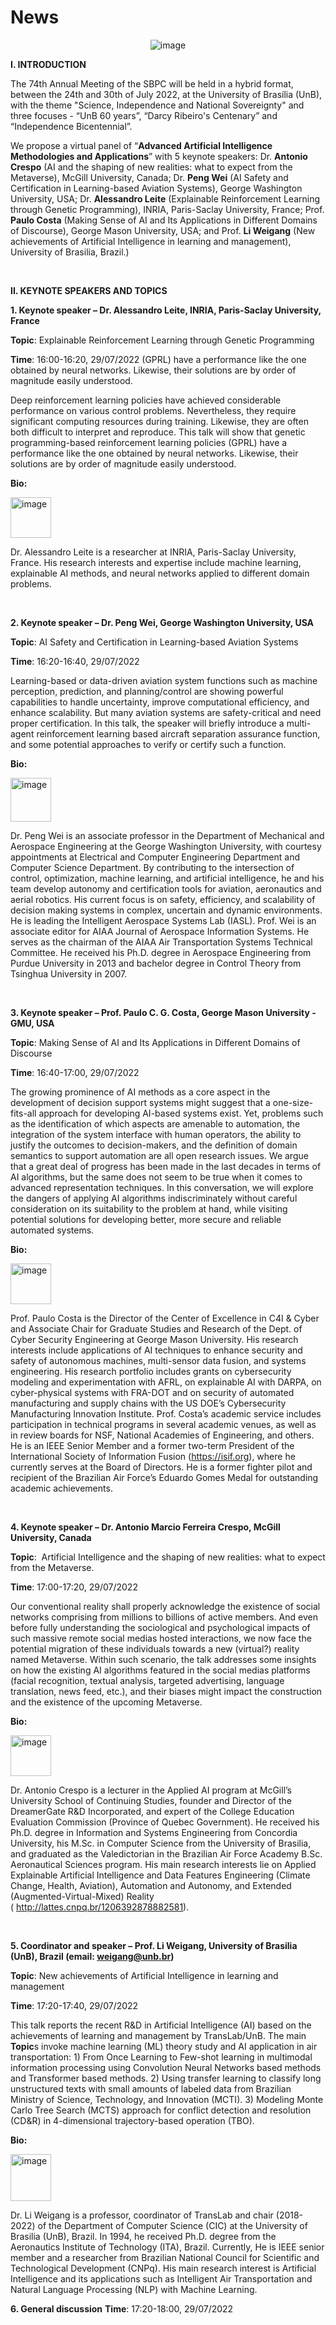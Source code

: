# News
<p align="center">
<img src="https://raw.githubusercontent.com/LiWeigangBR/News/main/SBPC%202022/photos/head.PNG" alt="image"/>
</p>

**I. INTRODUCTION**

 The 74th Annual Meeting of the SBPC will be held in a hybrid format, between the 24th and 30th of July 2022, at the University of Brasília (UnB), with the theme "Science, Independence and National Sovereignty" and three focuses - “UnB 60 years”, “Darcy Ribeiro's Centenary” and “Independence Bicentennial”.

We propose a virtual panel of “**Advanced Artificial Intelligence Methodologies and Applications**” with 5 keynote speakers: Dr. **Antonio Crespo** (AI and the shaping of new realities: what to expect from the Metaverse), McGill University, Canada; Dr. **Peng Wei** (AI Safety and Certification in Learning-based Aviation Systems), George Washington University, USA; Dr. **Alessandro Leite** (Explainable Reinforcement Learning through Genetic Programming), INRIA, Paris-Saclay University, France; Prof. **Paulo Costa** (Making Sense of AI and Its Applications in Different Domains of Discourse), George Mason University, USA; and Prof. **Li Weigang** (New achievements of Artificial Intelligence in learning and management), University of Brasilia, Brazil.)

<br />

**II. KEYNOTE SPEAKERS AND TOPICS**

**1. Keynote speaker – Dr. Alessandro Leite, INRIA, Paris-Saclay University, France**

**Topic**: Explainable Reinforcement Learning through Genetic Programming

**Time**: 16:00-16:20, 29/07/2022 (GPRL) have a performance like the one obtained by neural networks. Likewise, their solutions are by order of magnitude easily understood. 

Deep reinforcement learning policies have achieved considerable performance on various control problems. Nevertheless, they require significant computing resources during training. Likewise, they are often both difficult to interpret and reproduce. This talk will show that genetic programming-based reinforcement learning policies (GPRL) have a performance like the one obtained by neural networks. Likewise, their solutions are by order of magnitude easily understood. 

**Bio:**

<img src="https://raw.githubusercontent.com/LiWeigangBR/News/main/SBPC%202022/photos/Alessandro.jpg" alt="image" width="65" height="65"/> 

Dr. Alessandro Leite is a researcher at INRIA, Paris-Saclay University, France. His research interests and expertise include machine learning, explainable AI methods, and neural networks applied to different domain problems.

<br />

**2. Keynote speaker – Dr. Peng Wei, George Washington University, USA**

**Topic**: AI Safety and Certification in Learning-based Aviation Systems

**Time**: 16:20-16:40, 29/07/2022

Learning-based or data-driven aviation system functions such as machine perception, prediction, and planning/control are showing powerful capabilities to handle uncertainty, improve computational efficiency, and enhance scalability. But many aviation systems are safety-critical and need proper certification. In this talk, the speaker will briefly introduce a multi-agent reinforcement learning based aircraft separation assurance function, and some potential approaches to verify or certify such a function.

**Bio:** 

<img src="https://raw.githubusercontent.com/LiWeigangBR/News/main/SBPC%202022/photos/Peng.jpg" alt="image" width="65" height="70"/>

Dr. Peng Wei is an associate professor in the Department of Mechanical and Aerospace Engineering at the George Washington University, with courtesy appointments at Electrical and Computer Engineering Department and Computer Science Department. By contributing to the intersection of control, optimization, machine learning, and artificial intelligence, he and his team develop autonomy and certification tools for aviation, aeronautics and aerial robotics. His current focus is on safety, efficiency, and scalability of decision making systems in complex, uncertain and dynamic environments. He is leading the Intelligent Aerospace Systems Lab (IASL). Prof. Wei is an associate editor for AIAA Journal of Aerospace Information Systems. He serves as the chairman of the AIAA Air Transportation Systems Technical Committee. He received his Ph.D. degree in Aerospace Engineering from Purdue University in 2013 and bachelor degree in Control Theory from Tsinghua University in 2007. 

<br />

**3. Keynote speaker – Prof. Paulo C. G. Costa, George Mason University - GMU, USA**

**Topic**: Making Sense of AI and Its Applications in Different Domains of Discourse

**Time**: 16:40-17:00, 29/07/2022

The growing prominence of AI methods as a core aspect in the development of decision support systems might suggest that a one-size-fits-all approach for developing AI-based systems exist. Yet, problems such as the identification of which aspects are amenable to automation, the integration of the system interface with human operators, the ability to justify the outcomes to decision-makers, and the definition of domain semantics to support automation are all open research issues. We argue that a great deal of progress has been made in the last decades in terms of AI algorithms, but the same does not seem to be true when it comes to advanced representation techniques. In this conversation, we will explore the dangers of applying AI algorithms indiscriminately without careful consideration on its suitability to the problem at hand, while visiting potential solutions for developing better, more secure and reliable 
automated systems.

**Bio:**

<img src="https://raw.githubusercontent.com/LiWeigangBR/News/main/SBPC%202022/photos/Paulo.jpg" alt="image" width="65" height="65"/>

Prof. Paulo Costa is the Director of the Center of Excellence in C4I & Cyber and Associate Chair for Graduate Studies and Research of the Dept. of Cyber Security Engineering at George Mason University. His research interests include applications of AI techniques to enhance security and safety of autonomous machines, multi-sensor data fusion, and systems engineering. His research portfolio includes grants on cybersecurity modeling and experimentation with AFRL, on explainable AI with DARPA, on cyber-physical systems with FRA-DOT and on security of automated manufacturing and supply chains with the US DOE’s Cybersecurity Manufacturing Innovation Institute.  Prof. Costa’s academic service includes participation in technical programs in several academic venues, as well as in review boards for NSF, National Academies of Engineering, and others. He is an IEEE Senior Member and a former two-term President of the International Society of Information Fusion (https://isif.org), where he currently serves at the Board of Directors. He is a former fighter pilot and recipient of the Brazilian Air Force’s Eduardo Gomes Medal for outstanding academic achievements.

<br />

**4. Keynote speaker – Dr. Antonio Marcio Ferreira Crespo, McGill University, Canada**

**Topic**:  Artificial Intelligence and the shaping of new realities: what to expect from the Metaverse.

**Time**: 17:00-17:20, 29/07/2022

Our conventional reality shall properly acknowledge the existence of social networks comprising from millions to billions of active members. And even before fully understanding the sociological and psychological impacts of such massive remote social medias hosted interactions, we now face the potential migration of these individuals towards a new (virtual?) reality named Metaverse. Within such scenario, the talk addresses some insights on how the existing AI algorithms featured in the social medias platforms (facial recognition, textual analysis, targeted advertising, language translation, news feed, etc.), and their biases might impact the construction and the existence of the upcoming Metaverse. 

**Bio:**

<img src="https://raw.githubusercontent.com/LiWeigangBR/News/main/SBPC%202022/photos/Antonio.jpg" alt="image" width="65" height="65"/>

Dr. Antonio Crespo is a lecturer in the Applied AI program at McGill’s University School of Continuing Studies, founder and Director of the DreamerGate R&D Incorporated, and expert of the College Education Evaluation Commission (Province of Quebec Government). He received his Ph.D. degree in Information and Systems Engineering from Concordia University, his M.Sc. in Computer Science from the University of Brasilia, and graduated as the Valedictorian in the Brazilian Air Force Academy B.Sc. Aeronautical Sciences program. His main research interests lie on Applied Explainable Artificial Intelligence and Data Features Engineering (Climate Change, Health, Aviation), Automation and Autonomy, and Extended (Augmented-Virtual-Mixed) Reality ( http://lattes.cnpq.br/1206392878882581).

<br />

**5. Coordinator and speaker – Prof. Li Weigang, University of Brasilia (UnB), Brazil
(email: weigang@unb.br)**

**Topic**: New achievements of Artificial Intelligence in learning and management

**Time**: 17:20-17:40, 29/07/2022

This talk reports the recent R&D in Artificial Intelligence (AI) based on the achievements of learning and management by TransLab/UnB. The main **Topic**s invoke machine learning (ML) theory study and AI application in air transportation: 1) From Once Learning to Few-shot learning in multimodal information processing using Convolution Neural Networks based methods and Transformer based methods. 2) Using transfer learning to classify long unstructured texts with small amounts of labeled data from Brazilian Ministry of Science, Technology, and Innovation (MCTI). 3) Modeling Monte Carlo Tree Search (MCTS) approach for conflict detection and resolution (CD&R) in 4-dimensional trajectory-based operation (TBO). 

**Bio:**

<img src="https://raw.githubusercontent.com/LiWeigangBR/News/main/SBPC%202022/photos/Li.png" alt="image" width="65" height="75"/>

Dr. Li Weigang is a professor, coordinator of TransLab and chair (2018-2022) of the Department of Computer Science (CIC) at the University of Brasilia (UnB), Brazil. In 1994, he received Ph.D. degree from the Aeronautics Institute of Technology (ITA), Brazil. Currently, He is IEEE senior member and a researcher from Brazilian National Council for Scientific and Technological Development (CNPq). His main research interest is Artificial Intelligence and its applications such as Intelligent Air Transportation and Natural Language Processing (NLP) with Machine Learning.

**6. General discussion**
**Time**: 17:20-18:00, 29/07/2022

